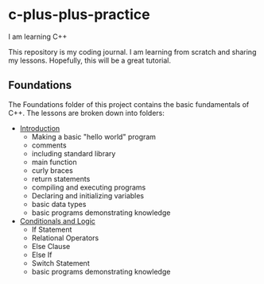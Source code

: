 # c-plus-plus-practice
I am learning C++

This repository is my coding journal. I am learning from scratch and sharing my lessons. Hopefully, this will be a great tutorial.

## Foundations

The Foundations folder of this project contains the basic fundamentals of C++. The lessons are broken down into folders:
- [Introduction](https://github.com/keldavis/c-plus-plus-practice/tree/master/foundations/1.%20Introduction)
	- Making a basic "hello world" program
	- comments
	- including standard library
	- main function
	- curly braces
	- return statements
	- compiling and executing programs
	- Declaring and initializing variables
	- basic data types
	- basic programs demonstrating knowledge
- [Conditionals and Logic](https://github.com/keldavis/c-plus-plus-practice/tree/master/foundations/2.%20Conditionals%20and%20Logic)
	- If Statement
	- Relational Operators
	- Else Clause
	- Else If
	- Switch Statement
	- basic programs demonstrating knowledge